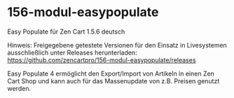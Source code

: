 # 156-modul-easypopulate
Easy Populate für Zen Cart 1.5.6 deutsch

Hinweis: 
Freigegebene getestete Versionen für den Einsatz in Livesystemen ausschließlich unter Releases herunterladen:
https://github.com/zencartpro/156-modul-easypopulate/releases

Easy Populate 4 ermöglicht den Export/Import von Artikeln in einen Zen Cart Shop und kann auch für das Massenupdate von z.B. Preisen genutzt werden.
